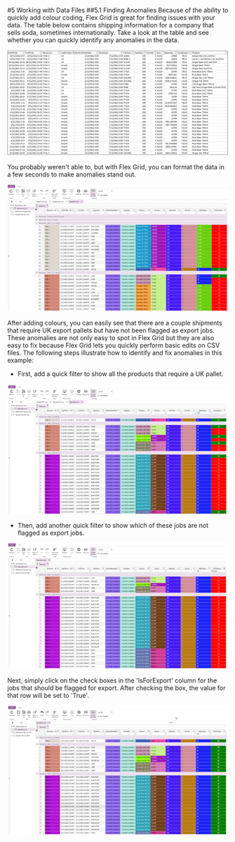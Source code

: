 #5	Working with Data Files
##5.1	Finding Anomalies
Because of the ability to quickly add colour coding, Flex Grid is great for finding issues with your data. 
The table below contains shipping information for a company that sells soda, sometimes internationally. 
Take a look at the table and see whether you can quickly identify any anomalies in the data.

![](images/WorkingWithData1.png)
 
You probably weren't able to, but with Flex Grid, you can format the data in a few seconds to make anomalies stand out. 

![](images/WorkingWithData2.png) 
 
After adding colours, you can easily see that there are a couple shipments that require UK export pallets but have not been flagged as export jobs. 
These anomalies are not only easy to spot in Flex Grid but they are also easy to fix because Flex Grid lets you quickly perform basic edits on CSV files. 
The following steps illustrate how to identify and fix anomalies in this example: 

- First, add a quick filter to show all the products that require a UK pallet. 

![](images/WorkingWithData3.png)
 
- Then, add another quick filter to show which of these jobs are not flagged as export jobs.

![](images/WorkingWithData4.png)
 
Next, simply click on the check boxes in the 'IsForExport' column for the jobs that should be flagged for export. 
After checking the box, the value for that row will be set to 'True'. 

![](images/WorkingWithData5.png)